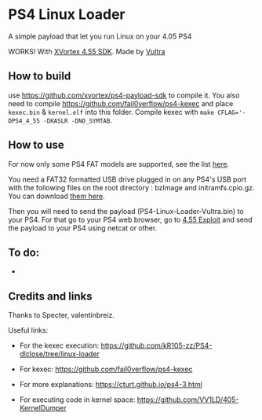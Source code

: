 # PS4 Linux Loader
A simple payload that let you run Linux on your 4.05 PS4

WORKS! With [XVortex 4.55 SDK](https://github.com/xvortex/ps4-payload-sdk).
Made by [Vultra](https://twitter.com/C0rpVultra)

## How to build
use https://github.com/xvortex/ps4-payload-sdk to compile it. You also need to compile https://github.com/fail0verflow/ps4-kexec and place `kexec.bin` & `kernel.elf` into this folder. Compile kexec with `make CFLAG='-DPS4_4_55 -DKASLR -DNO_SYMTAB`.

## How to use

For now only some PS4 FAT models are supported, see the list [here](https://twitter.com/valentinbreiz/status/947864073085079552).

You need a FAT32 formatted USB drive plugged in on any PS4's USB port with the following files on the root directory : bzImage and initramfs.cpio.gz. You can download [them here](https://mega.nz/#!hEh1QI4B!gCDA5l7GyTekQ-fURvKw6WRieSbHETb3tYHb--SkmhM).

Then you will need to send the payload (PS4-Linux-Loader-Vultra.bin) to your PS4. For that go to your PS4 web browser, go to [4.55 Exploit](http://crack.bargains/455/) and send the payload to your PS4 using netcat or other.

## To do:

- 

## Credits and links
Thanks to Specter, valentinbreiz.

Useful links:

- For the kexec execution: https://github.com/kR105-zz/PS4-dlclose/tree/linux-loader

- For kexec: https://github.com/fail0verflow/ps4-kexec

- For more explanations: https://cturt.github.io/ps4-3.html

- For executing code in kernel space: https://github.com/VV1LD/405-KernelDumper
